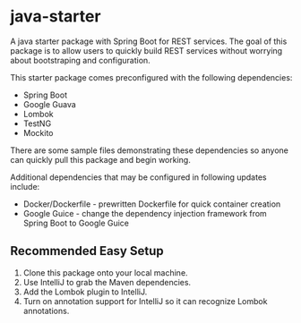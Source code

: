 # java-starter
A java starter package with Spring Boot for REST services. The goal of this package is to allow users to quickly build REST services without worrying about bootstraping and configuration.

This starter package comes preconfigured with the following dependencies:

* Spring Boot
* Google Guava
* Lombok
* TestNG
* Mockito

There are some sample files demonstrating these dependencies so anyone can quickly pull this package and begin working.

Additional dependencies that may be configured in following updates include:

* Docker/Dockerfile - prewritten Dockerfile for quick container creation
* Google Guice - change the dependency injection framework from Spring Boot to Google Guice

## Recommended Easy Setup

1. Clone this package onto your local machine.
2. Use IntelliJ to grab the Maven dependencies.
3. Add the Lombok plugin to IntelliJ.
3. Turn on annotation support for IntelliJ so it can recognize Lombok annotations.